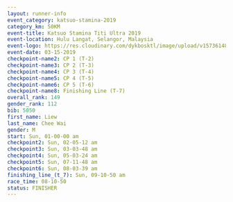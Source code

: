 ```yaml
---
layout: runner-info 
event_category: katsuo-stamina-2019 
category_km: 50KM 
event-title: Katsuo Stamina Titi Ultra 2019 
event-location: Hulu Langat, Selangor, Malaysia 
event-logo: https://res.cloudinary.com/dykbosktl/image/upload/v1573614825/Logo/Logo_p7ft6n.png
event-date: 03-15-2019 
checkpoint-name2: CP 1 (T-2) 
checkpoint-name3: CP 2 (T-3) 
checkpoint-name4: CP 3 (T-4) 
checkpoint-name5: CP 4 (T-5) 
checkpoint-name6: CP 5 (T-6) 
checkpoint-name8: Finishing Line (T-7) 
overall_rank: 149
gender_rank: 112
bib: 5050
first_name: Liew
last_name: Chee Wai
gender: M
start: Sun, 01-00-00 am
checkpoint2: Sun, 02-05-12 am
checkpoint3: Sun, 03-03-48 am
checkpoint4: Sun, 05-03-24 am
checkpoint5: Sun, 07-11-48 am
checkpoint6: Sun, 08-03-39 am
finishing_line_(t_7): Sun, 09-10-50 am
race_time: 08-10-50
status: FINISHER
---
```

